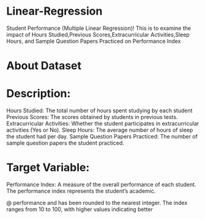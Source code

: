 # Linear-Regression
Student Performance (Multiple Linear Regression)! This is to examine the impact of Hours Studied,Previous Scores,Extracurricular Activities,Sleep Hours, and Sample Question Papers Practiced on Performance Index
# About Dataset
# Description:
Hours Studied: The total number of hours spent studying by each student
Previous Scores: The scores obtained by students in previous tests.
Extracurricular Activities: Whether the student participates in extracurricular activities (Yes
or No).
Sleep Hours: The average number of hours of sleep the student had per day.
Sample Question Papers Practiced: The number of sample question papers the student practiced.

# Target Variable:
Performance Index: A measure of the overall performance of each student. The performance index
represents the student’s academic.

@ performance and has been rounded to the nearest integer. The index ranges from 10 to 100, with
higher values indicating better
